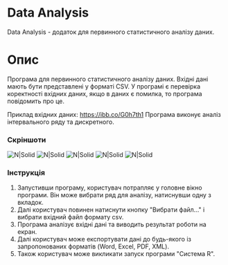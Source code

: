 # Data Analysis

Data Analysis - додаток для первинного статистичного аналізу даних.

# Опис
Програма для первинного статистичного аналізу даних. Вхідні дані мають бути представлені у форматі CSV. У програмі є перевірка коректності вхідних даних, якщо в даних є помилка, то програма повідомить про це.

Приклад вхідних даних:
https://ibb.co/G0h7th1
Програма виконує аналіз інтервального ряду та дискретного.
### Скріншоти
![N|Solid](https://i.imgur.com/YYfMFvv.png)
![N|Solid](https://i.imgur.com/BIsalap.png)
![N|Solid](https://i.imgur.com/nFtDFcV.png)
![N|Solid](https://i.imgur.com/KfmCoVf.png)
![N|Solid](https://i.imgur.com/c4wZ4vC.png)

### Інструкція
1. Запустивши програму, користувач потрапляє у головне вікно програми. Він може вибрати ряд для аналізу, натиснувши одну з вкладок.
2. Далі користувач повинен натиснути кнопку "Вибрати файл..." і вибрати вхідний файл формату csv.
3. Програма аналізує вхідні дані та виводить результат роботи на екран.
4. Далі користувач може експортувати дані до будь-якого із запропонованих форматів (Word, Excel, PDF, XML).
5. Також користувач може викликати запуск програми "Система R".
